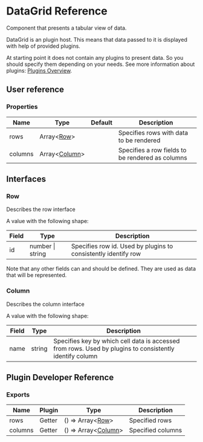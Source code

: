 # DataGrid Reference

Component that presents a tabular view of data.

DataGrid is an plugin host. This means that data passed to it is displayed with help of provided plugins.

At starting point it does not contain any plugins to present data. So you should specify them depending on your needs. See more information about plugins: [Plugins Overview](../README.md#plugins-overview).

## User reference

### Properties

Name | Type | Default | Description
-----|------|---------|------------
rows | Array&lt;[Row](#row)&gt; | | Specifies rows with data to be rendered
columns | Array&lt;[Column](#column)&gt; | | Specifies a row fields to be rendered as columns

## Interfaces

### Row

Describes the row interface

A value with the following shape:

Field | Type | Description
------|------|------------
id | number &#124; string | Specifies row id. Used by plugins to consistently identify row

Note that any other fields can and should be defined. They are used as data that will be represented.

### Column

Describes the column interface

A value with the following shape:

Field | Type | Description
------|------|------------
name | string | Specifies key by which cell data is accessed from rows. Used by plugins to consistently identify column

## Plugin Developer Reference

### Exports

Name | Plugin | Type | Description
-----|--------|------|------------
rows | Getter | () => Array&lt;[Row](#row)&gt; | Specified rows
columns | Getter | () => Array&lt;[Column](#column)&gt; | Specified columns
